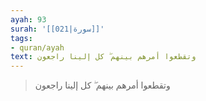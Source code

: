 ```yaml
---
ayah: 93
surah: '[[021|سورة]]'
tags:
- quran/ayah
text: وتقطعوا أمرهم بينهم ۖ كل إلينا راجعون
---
```

> وتقطعوا أمرهم بينهم ۖ كل إلينا راجعون
